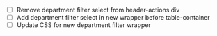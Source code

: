 - [ ] Remove department filter select from header-actions div
- [ ] Add department filter select in new wrapper before table-container
- [ ] Update CSS for new department filter wrapper
